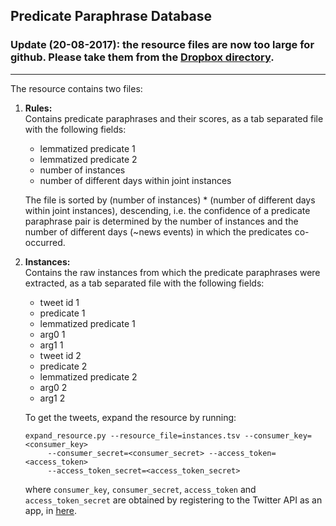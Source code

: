 ## Predicate Paraphrase Database

### Update (20-08-2017): the resource files are now too large for github. Please take them from the [Dropbox directory](https://www.dropbox.com/s/tq8a68443ff0i2y/resource.zip?dl=0).

<hr/>

The resource contains two files:

1. <b>Rules:</b><br/>
   Contains predicate paraphrases and their scores, as a tab separated file with the following fields:
   
   * lemmatized predicate 1
   * lemmatized predicate 2
   * number of instances
   * number of different days within joint instances
   
   The file is sorted by (number of instances) * (number of different days within joint instances), descending, 
   i.e. the confidence of a predicate paraphrase pair is determined by the number of instances and the number of different days 
   (~news events) in which the predicates co-occurred.

2. <b>Instances:</b><br/> 
   Contains the raw instances from which the predicate paraphrases were extracted, as a tab separated file with the following fields:
   
   * tweet id 1
   * predicate 1
   * lemmatized predicate 1
   * arg0 1
   * arg1 1
   * tweet id 2
   * predicate 2
   * lemmatized predicate 2
   * arg0 2
   * arg1 2
   
   To get the tweets, expand the resource by running:
   
   ```
   expand_resource.py --resource_file=instances.tsv --consumer_key=<consumer_key>
        --consumer_secret=<consumer_secret> --access_token=<access_token> 
        --access_token_secret=<access_token_secret>
   ```
   
   where `consumer_key`, `consumer_secret`, `access_token` and `access_token_secret` are obtained by registering to the Twitter API as an app, in [here](https://apps.twitter.com/).
